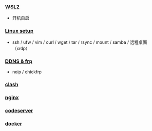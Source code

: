 ### [WSL2](WSL2.html)

* 开机自启

### [Linux setup](LinuxSetup.html)
* ssh / ufw / vim /
    curl / wget / tar /
    rsync / mount / samba / 
    远程桌面（xrdp）

### [DDNS & frp](DDNS&frp.html)
* noip / chickfrp

### [clash](clash.html)

### [nginx](nginx.html)

### [codeserver](codeserver.html)

### [docker](docker.html)


